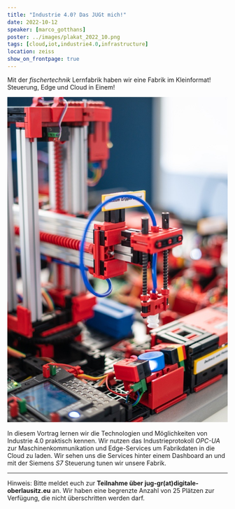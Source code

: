 ```yaml
---
title: "Industrie 4.0? Das JUGt mich!"
date: 2022-10-12
speaker: [marco_gotthans]
poster: ../images/plakat_2022_10.png
tags: [cloud,iot,industrie4.0,infrastructure]
location: zeiss
show_on_frontpage: true
---
```


Mit der *fischertechnik* Lernfabrik haben wir eine Fabrik im Kleinformat! Steuerung, Edge und Cloud in Einem!

![Lernfabrik](../images/lernfabrik.png)

In diesem Vortrag lernen wir die Technologien und Möglichkeiten von Industrie 4.0 praktisch kennen. Wir nutzen das Industrieprotokoll *OPC-UA* zur Maschinenkommunikation und Edge-Services um Fabrikdaten in die Cloud zu laden. Wir sehen uns die Services hinter einem Dashboard an und mit der Siemens *S7* Steuerung tunen wir unsere Fabrik.

---

Hinweis: Bitte meldet euch zur **Teilnahme über jug-gr(at)digitale-oberlausitz.eu** an. Wir haben eine begrenzte Anzahl von 25 Plätzen zur Verfügung, die nicht überschritten werden darf.
